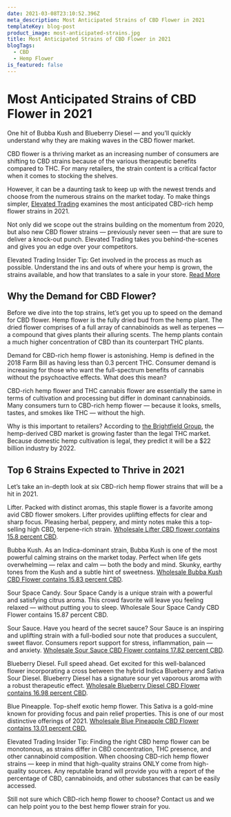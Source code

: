 ```yaml
---
date: 2021-03-08T23:10:52.396Z
meta_description: Most Anticipated Strains of CBD Flower in 2021
templateKey: blog-post
product_image: most-anticipated-strains.jpg
title: Most Anticipated Strains of CBD Flower in 2021
blogTags:
  - CBD
  - Hemp Flower
is_featured: false
---
```

# Most Anticipated Strains of CBD Flower in 2021

One hit of Bubba Kush and Blueberry Diesel — and you’ll quickly understand why they are making waves in the CBD flower market. 

CBD flower is a thriving market as an increasing number of consumers are shifting to CBD strains because of the various therapeutic benefits compared to THC. For many retailers, the strain content is a critical factor when it comes to stocking the shelves.

However, it can be a daunting task to keep up with the newest trends and choose from the numerous strains on the market today. To make things simpler, [Elevated Trading](https://www.elevatedtrading.com/) examines the most anticipated CBD-rich hemp flower strains in 2021.  

Not only did we scope out the strains building on the momentum from 2020, but also new CBD flower strains — previously never seen — that are sure to deliver a knock-out punch. Elevated Trading takes you behind-the-scenes and gives you an edge over your competitors.

Elevated Trading Insider Tip: Get involved in the process as much as possible. Understand the ins and outs of where your hemp is grown, the strains available, and how that translates to a sale in your store. [Read More](https://www.elevatedtrading.com/blog/hemp-cultivation-outdoor-vs-greenhouse-vs-indoor-flower/)

## Why the Demand for CBD Flower?

Before we dive into the top strains, let’s get you up to speed on the demand for CBD flower. Hemp flower is the fully dried bud from the hemp plant. The dried flower comprises of a full array of cannabinoids as well as terpenes — a compound that gives plants their alluring scents. The hemp plants contain a much higher concentration of CBD than its counterpart THC plants. 

Demand for CBD-rich hemp flower is astonishing. Hemp is defined in the 2018 Farm Bill as having less than 0.3 percent THC. Consumer demand is increasing for those who want the full-spectrum benefits of cannabis without the psychoactive effects. What does this mean?

CBD-rich hemp flower and THC cannabis flower are essentially the same in terms of cultivation and processing but differ in dominant cannabinoids. Many consumers turn to CBD-rich hemp flower — because it looks, smells, tastes, and smokes like THC — without the high.

Why is this important to retailers? According to [the Brightfield Group](https://www.brightfieldgroup.com/), the hemp-derived CBD market is growing faster than the legal THC market. Because domestic hemp cultivation is legal, they predict it will be a $22 billion industry by 2022.

## Top 6 Strains Expected to Thrive in 2021

Let’s take an in-depth look at six CBD-rich hemp flower strains that will be a hit in 2021.

Lifter. Packed with distinct aromas, this staple flower is a favorite among avid CBD flower smokers. Lifter provides uplifting effects for clear and sharp focus. Pleasing herbal, peppery, and minty notes make this a top-selling high CBD, terpene-rich strain. [Wholesale Lifter CBD flower contains 15.8 percent CBD](https://www.elevatedtrading.com/products/lifter/).

Bubba Kush. As an Indica-dominant strain, Bubba Kush is one of the most powerful calming strains on the market today. Perfect when life gets overwhelming — relax and calm — both the body and mind. Skunky, earthy tones from the Kush and a subtle hint of sweetness. [Wholesale Bubba Kush CBD Flower contains 15.83 percent CBD](https://www.elevatedtrading.com/products/bubba-kush/).

Sour Space Candy. Sour Space Candy is a unique strain with a powerful and satisfying citrus aroma. This crowd favorite will leave you feeling relaxed — without putting you to sleep. Wholesale Sour Space Candy CBD Flower contains 15.87 percent CBD.

Sour Sauce. Have you heard of the secret sauce? Sour Sauce is an inspiring and uplifting strain with a full-bodied sour note that produces a succulent, sweet flavor. Consumers report support for stress, inflammation, pain — and anxiety. [Wholesale Sour Sauce CBD Flower contains 17.82 percent CBD](https://www.elevatedtrading.com/products/sour-sauce/).

Blueberry Diesel. Full speed ahead. Get excited for this well-balanced flower incorporating a cross between the hybrid Indica Blueberry and Sativa Sour Diesel. Blueberry Diesel has a signature sour yet vaporous aroma with a robust therapeutic effect. [Wholesale Blueberry Diesel CBD Flower contains 16.98 percent CBD](https://www.elevatedtrading.com/products/blueberry-diesel/).

Blue Pineapple. Top-shelf exotic hemp flower. This Sativa is a gold-mine known for providing focus and pain relief properties. This is one of our most distinctive offerings of 2021. [Wholesale Blue Pineapple CBD Flower contains 13.01 percent CBD.](https://www.elevatedtrading.com/products/blue-pineapple/)

Elevated Trading Insider Tip: Finding the right CBD hemp flower can be monotonous, as strains differ in CBD concentration, THC presence, and other cannabinoid composition. When choosing CBD-rich hemp flower strains — keep in mind that high-quality strains ONLY come from high-quality sources. Any reputable brand will provide you with a report of the percentage of CBD, cannabinoids, and other substances that can be easily accessed. 

Still not sure which CBD-rich hemp flower to choose? Contact us and we can help point you to the best hemp flower strain for you.